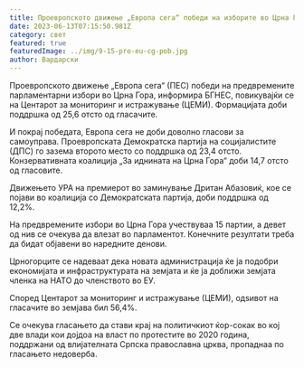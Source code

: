 ```yaml
---
title: Проевропското движење „Европа сега“ победи на изборите во Црна Гора
date: 2023-06-13T07:15:50.981Z
category: свет
featured: true
featuredImage: ../img/9-15-pro-eu-cg-pob.jpg
author: Вардарски
---
```

Проевропското движење „Европа сега“ (ПЕС) победи на предвремените парламентарни избори во Црна Гора, информира БГНЕС, повикувајќи се на Центарот за мониторинг и истражување (ЦЕМИ). Формацијата доби поддршка од 25,6 отсто од гласачите.

И покрај победата, Европа сега не доби доволно гласови за самоуправа. Проевропската Демократска партија на социјалистите (ДПС) го зазема второто место со поддршка од 23,4 отсто. Конзервативната коалиција „За иднината на Црна Гора“ доби 14,7 отсто од гласовите.

Движењето УРА на премиерот во заминување Дритан Абазовиќ, кое се појави во коалиција со Демократската партија, доби поддршка од 12,2%.

На предвремените избори во Црна Гора учествуваа 15 партии, а девет од нив се очекува да влезат во парламентот. Конечните резултати треба да бидат објавени во наредните денови.

Црногорците се надеваат дека новата администрација ќе ја подобри економијата и инфраструктурата на земјата и ќе ја доближи земјата членка на НАТО до членството во ЕУ.

Според Центарот за мониторинг и истражување (ЦЕМИ), одѕивот на гласачите во земјава бил 56,4%.

Се очекува гласањето да стави крај на политичкиот ќор-сокак во кој две влади кои дојдоа на власт по протестите во 2020 година, поддржани од влијателната Српска православна црква, пропаднаа по гласањето недоверба.